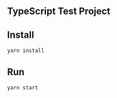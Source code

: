 ## TypeScript Test Project

## Install

````shell
yarn install
````

## Run

````shell
yarn start
````